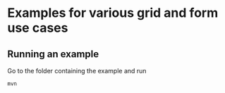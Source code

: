 # Examples for various grid and form use cases

## Running an example

Go to the folder containing the example and run

```
mvn
```
